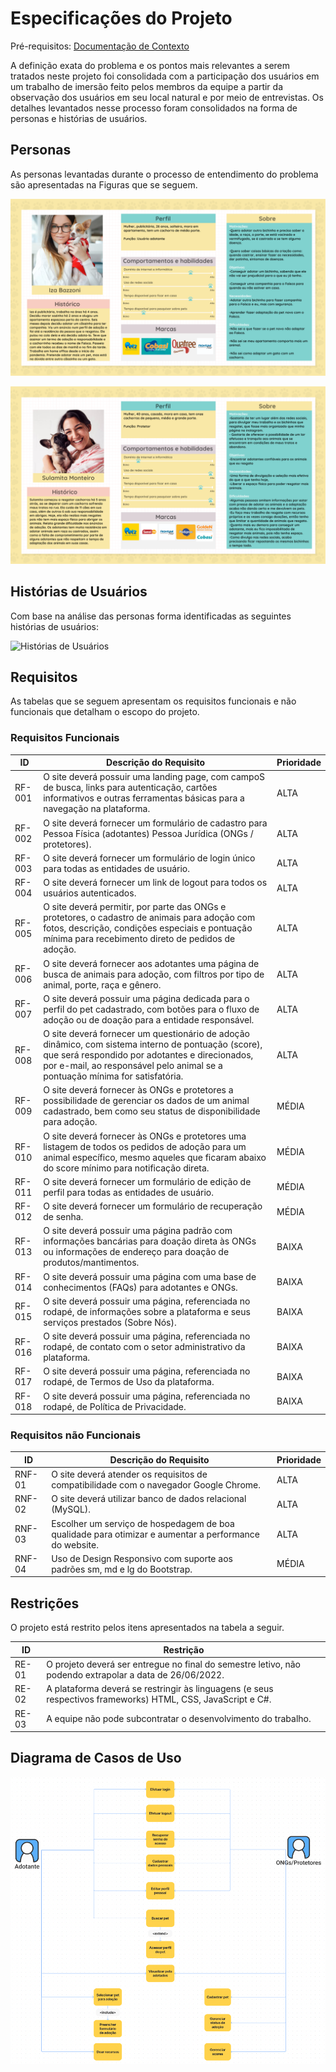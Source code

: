 # Especificações do Projeto

Pré-requisitos: [Documentação de Contexto](https://github.com/ICEI-PUC-Minas-PMV-ADS/pmv-ads-2022-1-e2-proj-int-t3-adotar-pets.git)

A definição exata do problema e os pontos mais relevantes a serem tratados neste projeto foi consolidada com a participação dos usuários em um trabalho de imersão feito pelos membros da equipe a partir da observação dos usuários em seu local natural e por meio de entrevistas. Os detalhes levantados nesse processo foram consolidados na forma de personas e histórias de usuários.

## Personas

As personas levantadas durante o processo de entendimento do problema são apresentadas na Figuras que se seguem.

![Iza Bazzoni](img/Persona-Iza.png)

![Sulamita Monteiro](img/Persona-Sulamita.png)

## Histórias de Usuários

Com base na análise das personas forma identificadas as seguintes histórias de usuários:

![Histórias de Usuários](img/Historia-de-usuario)


## Requisitos

As tabelas que se seguem apresentam os requisitos funcionais e não funcionais que detalham o escopo do projeto.

### Requisitos Funcionais

| ID     | Descrição do Requisito                                                                                                                                                                                                                | Prioridade |
|--------|---------------------------------------------------------------------------------------------------------------------------------------------------------------------------------------------------------------------------------------|------------|
| RF-001 | O site deverá possuir uma landing page, com campoS de busca, links para autenticação, cartões informativos e outras ferramentas básicas para a navegação na plataforma.                                                               | ALTA       | 
| RF-002 | O site deverá fornecer um formulário de cadastro para Pessoa Física (adotantes) Pessoa Jurídica (ONGs / protetores).                                                                                                                  | ALTA       |
| RF-003 | O site deverá fornecer um formulário de login único para todas as entidades de usuário.                                                                                                                                               | ALTA       |
| RF-004 | O site deverá fornecer um link de logout para todos os usuários autenticados.                                                                                                                                                         | ALTA       |
| RF-005 | O site deverá permitir, por parte das ONGs e protetores, o cadastro de animais para adoção com fotos, descrição, condições especiais e pontuação mínima para recebimento direto de pedidos de adoção.                                 | ALTA       |
| RF-006 | O site deverá fornecer aos adotantes uma página de busca de animais para adoção, com filtros por tipo de animal, porte, raça e gênero.                                                                                                | ALTA       |
| RF-007 | O site deverá possuir uma página dedicada para o perfil do pet cadastrado, com botões para o fluxo de adoção ou de doação para a entidade responsável.                                                                                | ALTA       |
| RF-008 | O site deverá fornecer um questionário de adoção dinâmico, com sistema interno de pontuação (score), que será respondido por adotantes e direcionados, por e-mail, ao responsável pelo animal se a pontuação mínima for satisfatória. | ALTA       |
| RF-009 | O site deverá fornecer às ONGs e protetores a possibilidade de gerenciar os dados de um animal cadastrado, bem como seu status de disponibilidade para adoção.                                                                        | MÉDIA      |
| RF-010 | O site deverá fornecer às ONGs e protetores uma listagem de todos os pedidos de adoção para um animal específico, mesmo aqueles que ficaram abaixo do score mínimo para notificação direta.                                           | MÉDIA      |
| RF-011 | O site deverá fornecer um formulário de edição de perfil para todas as entidades de usuário.                                                                                                                                          | MÉDIA      |
| RF-012 | O site deverá fornecer um formulário de recuperação de senha.                                                                                                                                                                         | MÉDIA      |
| RF-013 | O site deverá possuir uma página padrão com informações bancárias para doação direta às ONGs ou informações de endereço para doação de produtos/mantimentos.                                                                          | BAIXA      |
| RF-014 | O site deverá possuir uma página com uma base de conhecimentos (FAQs) para adotantes e ONGs.                                                                                                                                          | BAIXA      |
| RF-015 | O site deverá possuir uma página, referenciada no rodapé, de informações sobre a plataforma e seus serviços prestados (Sobre Nós).                                                                                                    | BAIXA      |
| RF-016 | O site deverá possuir uma página, referenciada no rodapé, de contato com o setor administrativo da plataforma.                                                                                                                        | BAIXA      |
| RF-017 | O site deverá possuir uma página, referenciada no rodapé, de Termos de Uso da plataforma.                                                                                                                                             | BAIXA      |
| RF-018 | O site deverá possuir uma página, referenciada no rodapé, de Política de Privacidade.                                                                                                                                                 | BAIXA      |


### Requisitos não Funcionais

| ID     | Descrição do Requisito                                                                                | Prioridade |
|--------|-------------------------------------------------------------------------------------------------------|------------|
| RNF-01 | O site deverá atender os requisitos de compatibilidade com o navegador Google Chrome.                 | ALTA       | 
| RNF-02 | O site deverá utilizar banco de dados relacional (MySQL).                                             | ALTA       | 
| RNF-03 | Escolher um serviço de hospedagem de boa qualidade para otimizar e aumentar a performance do website. | ALTA       |
| RNF-04 | Uso de Design Responsivo com suporte aos padrões sm, md e lg do Bootstrap.                            | MÉDIA      |

## Restrições

O projeto está restrito pelos itens apresentados na tabela a seguir.

| ID    | Restrição                                                                                                   |
|-------|-------------------------------------------------------------------------------------------------------------|
| RE-01 | O projeto deverá ser entregue no final do semestre letivo, não podendo extrapolar a data de 26/06/2022.     |
| RE-02 | A plataforma deverá se restringir às linguagens (e seus respectivos frameworks) HTML, CSS, JavaScript e C#. |
| RE-03 | A equipe não pode subcontratar o desenvolvimento do trabalho.                                               |

## Diagrama de Casos de Uso

![Diagrama de Casos de Uso](img/DiagramaDeCasoDeUso.png)